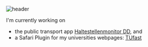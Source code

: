 ![header](https://capsule-render.vercel.app/api?type=transparent&color=auto&height=300&section=header&text=Hi%20there%20👋&fontSize=90)


I'm currently working on 
- the public transport app [Haltestellenmonitor DD](https://github.com/HanashiDev/Haltestellenmonitor-v3), and
- a Safari Plugin for my universities webpages: [TUfast](https://github.com/TUfast-TUD/TUfast_TUD-safari)
